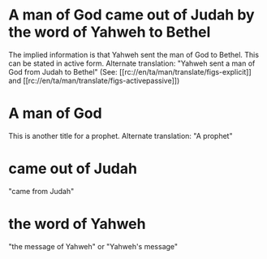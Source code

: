 # A man of God came out of Judah by the word of Yahweh to Bethel

The implied information is that Yahweh sent the man of God to Bethel. This can be stated in active form. Alternate translation: "Yahweh sent a man of God from Judah to Bethel" (See: [[rc://en/ta/man/translate/figs-explicit]] and [[rc://en/ta/man/translate/figs-activepassive]])

# A man of God

This is another title for a prophet. Alternate translation: "A prophet"

# came out of Judah

"came from Judah"

# the word of Yahweh

"the message of Yahweh" or "Yahweh's message"


